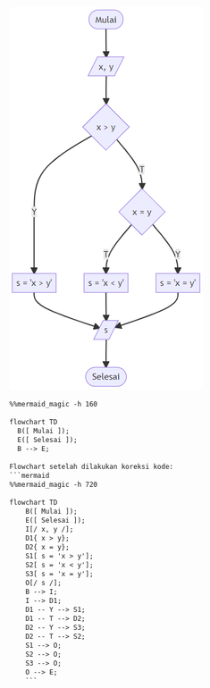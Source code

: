 ![](draw_flowchart_compare_two_numbers.png)

```mermaid
%%mermaid_magic -h 160

flowchart TD
  B([ Mulai ]);
  E([ Selesai ]);
  B --> E;

Flowchart setelah dilakukan koreksi kode: 
```mermaid
%%mermaid_magic -h 720

flowchart TD
    B([ Mulai ]);
    E([ Selesai ]);
    I[/ x, y /];
    D1{ x > y};
    D2{ x = y};
    S1[ s = 'x > y'];
    S2[ s = 'x < y'];
    S3[ s = 'x = y'];
    O[/ s /];
    B --> I;
    I --> D1;
    D1 -- Y --> S1;
    D1 -- T --> D2;
    D2 -- Y --> S3;
    D2 -- T --> S2;
    S1 --> O;
    S2 --> O;
    S3 --> O;
    O --> E;
    ```
    
